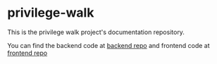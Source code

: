 # privilege-walk

This is the privilege walk project's documentation repository.

You can find the backend code at [backend repo](https://github.com/Privilege-walk/back-end) and frontend code at [frontend repo](https://github.com/Privilege-walk/front-end)
